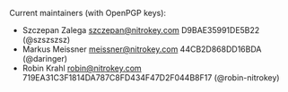 Current maintainers (with OpenPGP keys):
- Szczepan Zalega szczepan@nitrokey.com D9BAE35991DE5B22 (@szszszsz)
- Markus Meissner meissner@nitrokey.com 44CB2D868DD16BDA (@daringer)
- Robin Krahl robin@nitrokey.com 719EA31C3F1814DA787C8FD434F47D2F044B8F17 (@robin-nitrokey)
